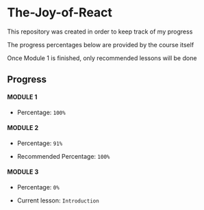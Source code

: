 # The-Joy-of-React

This repository was created in order to keep track of my progress

The progress percentages below are provided by the course itself

Once Module 1 is finished, only recommended lessons will be done

## Progress

#### MODULE 1

- Percentage: ```100%```

#### MODULE 2

- Percentage: ```91%```

- Recommended Percentage: ```100%```

#### MODULE 3

- Percentage: ```0%```

- Current lesson: ```Introduction```